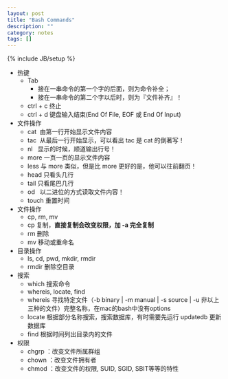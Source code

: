 ```yaml
---
layout: post
title: "Bash Commands"
description: ""
category: notes
tags: []
---
```

{% include JB/setup %}

* 热键
    * Tab
        * 接在一串命令的第一个字的后面，则为命令补全；
        * 接在一串命令的第二个字以后时，则为『文件补齐』！
    * ctrl + c 终止
    * ctrl + d 键盘输入结束(End Of File, EOF 或 End Of Input)
* 文件操作
    * cat  由第一行开始显示文件内容
    * tac  从最后一行开始显示，可以看出 tac 是 cat 的倒著写！
    * nl   显示的时候，顺道输出行号！
    * more 一页一页的显示文件内容
    * less 与 more 类似，但是比 more 更好的是，他可以往前翻页！
    * head 只看头几行
    * tail 只看尾巴几行
    * od   以二进位的方式读取文件内容！
    * touch 重置时间
* 文件操作
    * cp, rm, mv
    * cp 复制，**直接复制会改变权限，加 -a 完全复制**
    * rm 删除
    * mv 移动或重命名
* 目录操作
    * ls, cd, pwd, mkdir, rmdir
    * rmdir 删除空目录
* 搜索
    * which 搜索命令
    * whereis, locate, find
    * whereis 寻找特定文件（-b binary | -m manual | -s source | -u 非以上三种的文件）完整名称，在mac的bash中没有options
    * locate 根据部分名称搜索，搜索数据库，有时需要先运行 updatedb 更新数据库
    * find 根据时间列出目录内的文件
* 权限
    * chgrp ：改变文件所属群组
    * chown ：改变文件拥有者
    * chmod ：改变文件的权限, SUID, SGID, SBIT等等的特性

